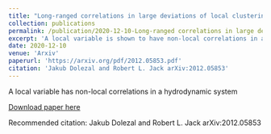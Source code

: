 ```yaml
---
title: "Long-ranged correlations in large deviations of local clustering"
collection: publications
permalink: /publication/2020-12-10-Long-ranged correlations in large deviations of local clustering
excerpt: 'A local variable is shown to have non-local correlations in a hydrodynamic system in 1D and 2D due to coupling with hydrodynamic modes. '
date: 2020-12-10
venue: 'Arxiv'
paperurl: 'https://arxiv.org/pdf/2012.05853.pdf'
citation: 'Jakub Dolezal and Robert L. Jack arXiv:2012.05853'
---
```

A local variable has non-local correlations in a hydrodynamic system

[Download paper here](https://arxiv.org/pdf/2012.05853.pdf)

Recommended citation: Jakub Dolezal and Robert L. Jack arXiv:2012.05853
